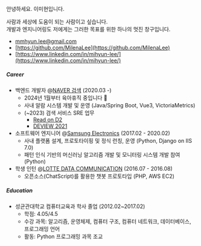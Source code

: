 안녕하세요. 이미현입니다.   

사람과 세상에 도움이 되는 사람이고 싶습니다.   
개발과 엔지니어링도 저에게는 그러한 목표를 위한 하나의 멋진 창구입니다.

- mmhyun.lee@gmail.com
- [https://github.com/MilenaLee](https://github.com/MilenaLee)
- [https://www.linkedin.com/in/mihyun-lee/](https://www.linkedin.com/in/mihyun-lee/)

##### Career
- 백엔드 개발자 @[NAVER 검색](https://en.wikipedia.org/wiki/Naver) (2020.03 -)
   - 2024년 1월부터 육아휴직 중입니다 👶
   - 사내 알람 시스템 개발 및 운영 (Java/Spring Boot, Vue3, VictoriaMetrics)
   - (~2023) 검색 서비스 SRE 업무 
      - [Read on D2](https://d2.naver.com/helloworld/9231267)
      - [DEVIEW 2021](https://deview.kr/2021/sessions/448)
- 소프트웨어 엔지니어 @[Samsung Electronics](https://semiconductor.samsung.com/) (2017.02 - 2020.02)
   - 사내 플랫폼 설계, 프로토타이핑 및 정식 런칭, 운영 (Python, Django on IIS 7.0)
   - 패턴 인식 기반의 머신러닝 알고리즘 개발 및 모니터링 시스템 개발 참여 (Python)
- 학생 인턴 @[LOTTE DATA COMMUNICATION](https://www.ldcc.co.kr/en) (2016.07 - 2016.08)
   - 오픈소스(ChatScript)를 활용한 챗봇 프로토타입 (PHP, AWS EC2)

##### Education
- 성균관대학교 컴퓨터교육과 학사 졸업 (2012.02~2017.02)
   - 학점: 4.05/4.5
   - 수강 과목: 알고리즘, 운영체제, 컴퓨터 구조, 컴퓨터 네트워크, 데이터베이스, 프로그래밍 언어
   - 활동: Python 프로그래밍 과목 조교
